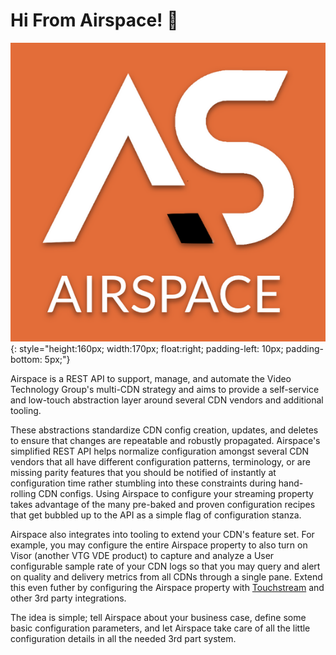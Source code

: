 # Hi From Airspace! :rocket:

![Airspace Logo](../_static/img/airspace_logo.png){: style="height:160px; width:170px; float:right; padding-left: 10px; padding-bottom: 5px;"}

Airspace is a REST API to support, manage, and automate the Video Technology Group's
multi-CDN strategy and aims to provide a self-service and low-touch abstraction layer
around several CDN vendors and additional tooling.

These abstractions standardize CDN config creation, updates, and
deletes to ensure that changes are repeatable and robustly propagated. Airspace's simplified
REST API helps normalize configuration amongst several CDN vendors that all have
different configuration patterns, terminology, or are missing parity features that you
should be notified of instantly at configuration time rather stumbling into these
constraints during hand-rolling CDN configs. Using Airspace to configure your streaming
property takes advantage of the many pre-baked and proven configuration recipes that
get bubbled up to the API as a simple flag of configuration stanza.

Airspace also integrates into tooling to extend your CDN's feature set. For example,
you may configure the entire Airspace property to also turn on Visor (another VTG VDE
product) to capture and analyze a User configurable sample rate of your CDN logs so
that you may query and alert on quality and delivery metrics from all CDNs through a
single pane. Extend this even futher by configuring the Airspace property with
[Touchstream](https://www.touchstream.media/) and other 3rd party integrations.

The idea is simple; tell Airspace about your business case, define some basic
configuration parameters, and let Airspace take care of all the little configuration
details in all the needed 3rd part system.

